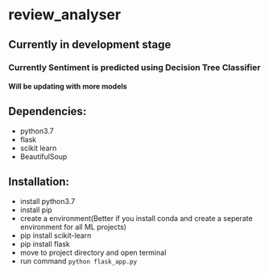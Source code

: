 # review_analyser

## Currently in development stage

### Currently Sentiment is predicted using Decision Tree Classifier
#### Will be updating with more models

## Dependencies:
* python3.7
* flask
* scikit learn
* BeautifulSoup

## Installation:
* install python3.7
* install pip
* create a environment(Better if you install conda and create a seperate environment for all ML projects)
* pip install scikit-learn
* pip install flask
* move to project directory and open terminal
* run command ```python flask_app.py```
